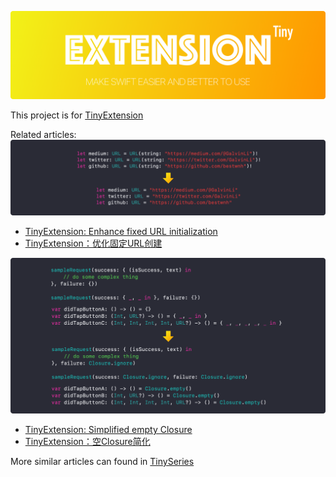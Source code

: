 ![logo](https://github.com/bestwnh/TinyExtension/blob/master/images/TinyExtension.png)

This project is for [TinyExtension](https://medium.com/tag/tiny-extension/latest)


Related articles:
![EnhanceFixedURLInitialization](https://github.com/bestwnh/TinyExtension/blob/master/images/EnhanceFixedURLInitialization.png)
- [TinyExtension: Enhance fixed URL initialization](https://medium.com/@GalvinLi/tinyextension-enhance-fixed-url-initialization-cb075f97b32b)
- [TinyExtension：优化固定URL创建](https://medium.com/@GalvinLi/tinyextension-优化固定url创建-c479dd0fbfd8)


![SimplifiedEmptyClosure](https://github.com/bestwnh/TinyExtension/blob/master/images/SimplifiedEmptyClosure.png)
- [TinyExtension: Simplified empty Closure](https://medium.com/@GalvinLi/tinyextension-simplified-empty-closure-811836eade6b)
- [TinyExtension：空Closure简化](https://medium.com/@GalvinLi/tinyextension-空closure简化-6954dd46c7b6)

More similar articles can found in [TinySeries](https://medium.com/tag/tiny-series/latest)

